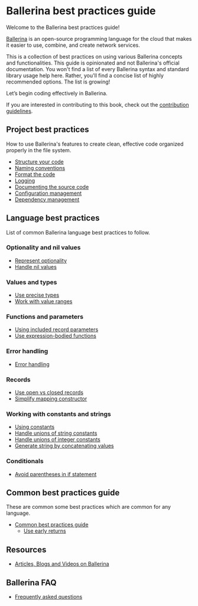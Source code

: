 # Ballerina best practices guide

Welcome to the Ballerina best practices guide!

[Ballerina](ballerina.io/) is an open-source programming language for the cloud that makes it easier to use, combine, and create network services. 

This is a collection of best practices on using various Ballerina concepts and functionalities. This guide is opinionated and not Ballerina's official documentation. You won't find a list of every Ballerina syntax and standard library usage help here. Rather, you'll find a concise list of highly recommended options.  The list is growing!

Let’s begin coding effectively in Ballerina.

If you are interested in contributing to this book, check out the [contribution guidelines](https://github.com/learn-ballerina/learn-ballerina.github.io/blob/main/CONTRIBUTING.md.md).

## Project best practices

How to use Ballerina's features to create clean, effective code organized properly in the file system.  

- [Structure your code](best_practices/structure_your_code.md)
- [Naming conventions](best_practices/naming_conventions.md)
- [Format the code](best_practices/format_the_code.md)
- [Logging](best_practices/logging.md)
- [Documenting the source code](best_practices/documenting_the_source_code.md)
- [Configuration management](best_practices/configuration_management.md)
- [Dependency management](best_practices/dependency_management.md)

## Language best practices

List of common Ballerina language best practices to follow.

### Optionality and nil values

- [Represent optionality](best_practices/represent_optionality.md)
- [Handle nil values](best_practices/handle_nil_values.md)

### Values and types

- [Use precise types](best_practices/use_precise_types.md)
- [Work with value ranges](best_practices/value_ranges.md)

### Functions and parameters

- [Using included record parameters](best_practices/included_record_params.md)
- [Use expression-bodied functions](best_practices/expression_bodied_func.md)

### Error handling

- [Error handling](best_practices/error_handling.md)

### Records

- [Use open vs closed records](best_practices/use_open_vs_closed_records.md)
- [Simplify mapping constructor](best_practices/mapping_constructors.md)

### Working with constants and strings

- [Using constants](best_practices/constants.md)
- [Handle unions of string constants](best_practices/string_unions.md)
- [Handle unions of integer constants](best_practices/int_unions.md)
- [Generate string by concatenating values](best_practices/string_concat.md)

### Conditionals

- [Avoid parentheses in if statement](best_practices/avoid_parentheses.md)

## Common best practices guide

These are common some best practices which are common for any language. 

- [Common best practices guide](best_practices/common_best_practices.md)
    - [Use early returns](best_practices/early_returns.md)

## Resources

- [Articles, Blogs and Videos on Ballerina](resources/README.md)

## Ballerina FAQ 

- [Frequently asked questions](faq.md)

